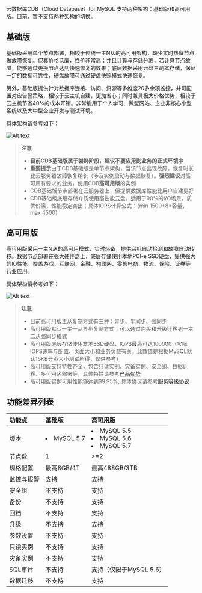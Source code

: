 云数据库CDB（Cloud Database）for MySQL 支持两种架构：基础版和高可用版。目前，暂不支持两种架构的切换。

<span id = "jichuban"></span>
## 基础版
基础版采用单个节点部署，相较于传统一主N从的高可用架构，缺少实时热备节点做故障恢复。但其价格低廉，性价非常高；并且计算与存储分离，若计算节点故障，能够通过更换节点达到快速恢复的效果；底层数据采用云盘三副本存储，保证一定的数据可靠性，硬盘故障可通过硬盘快照模式快速恢复。

另外，基础版提供针对数据库连接、访问、资源等多维度20多余项监控，并可配置对应告警策略，相较于云主机自建，更加省心；同时兼具极大价格优势，相较于云主机节省40%的成本开销。非常适用于个人学习、微型网站、企业非核心小型系统以及大中型企业开发与测试环境。

具体架构请参考如下：

![Alt text](https://main.qcloudimg.com/raw/77a45e119f25edc9a5a5b78fe5c1277b.svg)

>**注意**
> 
> - **目前CDB基础版属于尝鲜阶段，建议不要应用到业务的正式环境中**
> - **重要提示**由于CDB基础版是单节点架构，当该节点出现故障，恢复时长比云服务器故障恢复稍长（涉及实例启动与数据恢复）。**强烈建议**对高可用有要求的业务，使用CDB**高可用版**的实例
> - CDB基础版节点部署在云服务器上，但提供数据库性能比用户自建更好
> - CDB基础版底层存储介质使用高性能云盘，适用于90%的I/O场景，质优价廉，性能稳定突出；具体IOPS计算公式：{min 1500+8*容量，max 4500}

<span id = "gaokeyongban"></span>
## 高可用版
高可用版采用一主N从的高可用模式，实时热备，提供宕机自动检测和故障自动转移。数据节点部署在强大硬件之上，底层存储使用本地PCI-e SSD硬盘，提供强大的IO性能。覆盖游戏、互联网、金融、物联网、零售电商、物流、保险、证券等行业应用。

具体架构请参考如下：

![Alt text](https://main.qcloudimg.com/raw/77490755263740e5ed8c51952d7309c1.svg)

>**注意**
> 
> - 目前高可用版主从复制方式有三种：异步、半同步、强同步
> - 高可用版默认一主一从异步复制方式；可以通过购买和升级迁移到一主二从强同步模式
> - 高可用版底层存储使用本地SSD硬盘，IOPS最高可达100000（实际IOPS速率与配置、页面大小和业务负载有关，此数值是根据MySQL默认16KB分页大小测试所得，仅供参考）
> - 高可用版支持特性齐全，包含只读实例、灾备实例、安全组、数据迁移、多可用区部署等，具体特性请参考[产品优势](https://cloud.tencent.com/document/product/236/5148)
> - 高可用版实例可用性能够达到99.95%, 具体协议请参考[服务等级协议](https://cloud.tencent.com/document/product/236/5151)

## 功能差异列表

|功能点|基础版|高可用版|
|:---|:---|:---|
|版本|<li>MySQL 5.7</li>|<li>MySQL 5.5</li><li>MySQL 5.6</li><li>MySQL 5.7</li>|
|节点数| 1 | >=2
|规格配置|最高8GB/4T|最高488GB/3TB|
|监控与报警|支持|支持|
|安全组|不支持|支持|
|备份|不支持|支持|
|回档|不支持|支持|
|升级|不支持|支持|
|参数设置|不支持|支持|
|只读实例|不支持|支持|
|灾备实例|不支持|支持|
|SQL审计|不支持|支持（仅限于MySQL 5.6）|
|数据迁移|不支持|支持|
